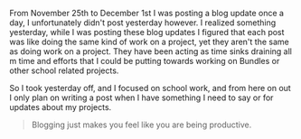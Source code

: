 
From November 25th to December 1st I was posting a blog update once a day, I unfortunately didn't post yesterday however. I realized something yesterday, while I was posting these blog updates I figured that each post was like doing the same kind of work on a project, yet they aren't the same as doing work on a project. They have been acting as time sinks draining all m time and efforts that I could be putting towards working on Bundles or other school related projects.

So I took yesterday off, and I focused on school work, and from here on out I only plan on writing a post when I have something I need to say or for updates about my projects. 

> Blogging just makes you feel like you are being productive.

